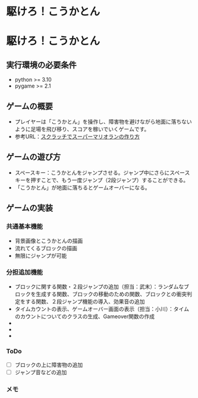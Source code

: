 # 駆けろ！こうかとん
# 駆けろ！こうかとん

## 実行環境の必要条件
* python >= 3.10
* pygame >= 2.1

## ゲームの概要
* プレイヤーは「こうかとん」を操作し、障害物を避けながら地面に落ちないように足場を飛び移り、スコアを稼いでいくゲームです。
* 参考URL：[スクラッチでスーパーマリオランの作り方](https://bingo-ojisan.xyz/2024/07/20/supermariorun/)

## ゲームの遊び方
* スペースキー：こうかとんをジャンプさせる。ジャンプ中にさらにスペースキーを押すことで、もう一度ジャンプ（2段ジャンプ）することができる。
* 「こうかとん」が地面に落ちるとゲームオーバーになる。

## ゲームの実装
### 共通基本機能
* 背景画像とこうかとんの描画
* 流れてくるブロックの描画
* 無限にジャンプが可能

### 分担追加機能
* ブロックに関する関数・２段ジャンプの追加（担当：武末）：ランダムなブロックを生成する関数、ブロックの移動のための関数、ブロックとの衝突判定をする関数、２段ジャンプ機能の導入、効果音の追加
* タイムカウントの表示、ゲームオーバー画面の表示（担当：小川）：タイムのカウントについてのクラスの生成、Gameover関数の作成
* 
* 
* 

### ToDo
- [ ] ブロックの上に障害物の追加
- [ ] ジャンプ音などの追加

### メモ
